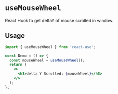 # `useMouseWheel`

React Hook to get deltaY of mouse scrolled in window.

## Usage

```jsx
import { useMouseWheel } from 'react-use';

const Demo = () => {
  const mouseWheel = useMouseWheel();
  return (
    <>
      <h3>delta Y Scrolled: {mouseWheel}</h3>
    </>
  );
};
```
